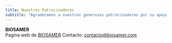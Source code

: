 ```yaml
---
title: Nuestros Patrocinadores
subtitle: "Agradecemos a nuestros generosos patrocinadores por su apoyo."
---
```

**BIOSAMER**<br>
Pagina web de [BIOSAMER](https://biosamer.com)
Contacto: contacto@biosamer.com

